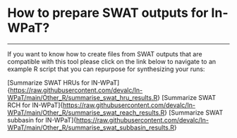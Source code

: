 # How to prepare SWAT outputs for In-WPaT?

***

If you want to know how to create files from SWAT outputs that are compatible with this tool
please click on the link below to navigate to an example R script that you can
repurpose for synthesizing your runs:


[Summarize SWAT HRUs for IN-WPaT]{<https://raw.githubusercontent.com/devalc/In-WPaT/main/Other_R/summarise_swat_hru_results.R>}
[Summarize SWAT RCH for IN-WPaT]{<https://raw.githubusercontent.com/devalc/In-WPaT/main/Other_R/summarise_swat_reach_results.R>}
[Summarize SWAT subbasin for IN-WPaT]{<https://raw.githubusercontent.com/devalc/In-WPaT/main/Other_R/summarise_swat_subbasin_results.R>}